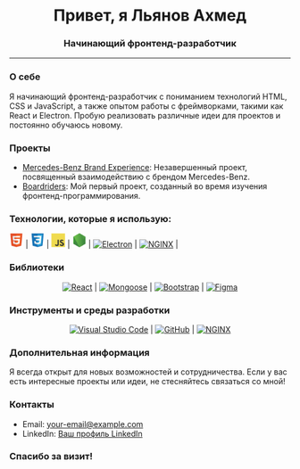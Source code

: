 <h1 align="center">Привет, я Льянов Ахмед</h1>
<h3 align="center">Начинающий фронтенд-разработчик</h3>
<hr>

### О себе
Я начинающий фронтенд-разработчик с пониманием технологий HTML, CSS и JavaScript, а также опытом работы с фреймворками, такими как React и Electron. Пробую реализовать различные идеи для проектов и постоянно обучаюсь новому.

### Проекты
- [Mercedes-Benz Brand Experience](https://ahmedlyanov.github.io/Mercedes-Benz-Brand-Experiance/main/index.html): Незавершенный проект, посвященный взаимодействию с брендом Mercedes-Benz.
- [Boardriders](https://ahmedlyanov.github.io/Boardriders/): Мой первый проект, созданный во время изучения фронтенд-программирования.

### Технологии, которые я использую:
<p align="left">
  <a href="https://www.w3schools.com/html/" target="_blank" rel="noreferrer"><img height="25" src="https://raw.githubusercontent.com/devicons/devicon/master/icons/html5/html5-original.svg" alt="HTML5"></a> |
  <a href="https://www.w3schools.com/css/" target="_blank" rel="noreferrer"><img height="25" src="https://raw.githubusercontent.com/devicons/devicon/master/icons/css3/css3-original.svg" alt="CSS3"></a> |
  <a href="https://developer.mozilla.org/en-US/docs/Web/JavaScript" target="_blank" rel="noreferrer"><img height="25" src="https://raw.githubusercontent.com/devicons/devicon/master/icons/javascript/javascript-original.svg" alt="JavaScript"></a> |
  <a href="https://nodejs.org" target="_blank" rel="noreferrer"><img height="25" src="https://raw.githubusercontent.com/devicons/devicon/master/icons/nodejs/nodejs-original.svg" alt="Node.js"></a> |
  <a href="https://www.electronjs.org/" target="_blank" rel="noreferrer"><img height="25" src="https://www.vectorlogo.zone/logos/electronjs/electronjs-icon.svg" alt="Electron"></a> |
  <a href="https://www.nginx.com/" target="_blank" rel="noreferrer"><img height="25" src="https://logodix.com/logo/1638878.png" alt="NGINX"></a> |
</p>

### Библиотеки
<p align="center">
  <a href="https://reactjs.org/" target="_blank" rel="noreferrer"><img height="25" src="https://upload.wikimedia.org/wikipedia/commons/a/a7/React-icon.svg" alt="React"></a> |
  <a href="https://mongoosejs.com/" target="_blank" rel="noreferrer"><img height="25" src="https://img.icons8.com/?size=512&id=74402&format=png" alt="Mongoose"></a> |
  <a href="https://getbootstrap.com/" target="_blank" rel="noreferrer"><img height="25" src="https://getbootstrap.com/docs/5.1/assets/brand/bootstrap-logo.svg" alt="Bootstrap"></a> |
  <a href="https://www.figma.com/" target="_blank" rel="noreferrer"><img height="25" src="https://cdn-icons-png.flaticon.com/512/5968/5968705.png" alt="Figma"></a>
</p>


### Инструменты и среды разработки
<p align="center">
  <a href="https://code.visualstudio.com/" target="_blank" rel="noreferrer"><img height="25" src="https://raw.githubusercontent.com/UjwalKandi/UjwalKandi/changes-to-readme/svg/visual-studio-code-1.svg" alt="Visual Studio Code"></a> |
  <a href="https://github.com/" target="_blank" rel="noreferrer"><img height="25" src="https://github.githubassets.com/images/modules/logos_page/GitHub-Mark.png" alt="GitHub"></a> |
  <a href="https://www.nginx.com/" target="_blank" rel="noreferrer"><img height="25" src="https://upload.wikimedia.org/wikipedia/commons/1/1e/Nginx_logo.png" alt="NGINX"></a>
</p>



### Дополнительная информация
Я всегда открыт для новых возможностей и сотрудничества. Если у вас есть интересные проекты или идеи, не стесняйтесь связаться со мной!

### Контакты
- Email: [your-email@example.com](mailto:your-email@example.com)
- LinkedIn: [Ваш профиль LinkedIn](https://www.linkedin.com/in/ваш-профиль/)

### Спасибо за визит!

